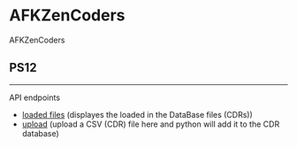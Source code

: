 # AFKZenCoders
AFKZenCoders
 
 ## PS12
 ----
 API endpoints
 
- [loaded files](http://iot.ccnet.in:1313/loadedfiles) (displayes the loaded in the DataBase files (CDRs))
- [upload](http://iot.ccnet.in:1313/upload) (upload a CSV (CDR) file here and python will add it to the CDR database)
